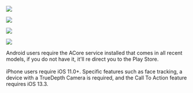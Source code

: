 <html>
<head>
<meta http-equiv="AddType" content="model/vnd.reality">
</head>
<body>
<div id="AR"> 
<div id="ios"> 
<p>
<a rel="ar" href="https://jdosses.github.io/Augmented/Objects/DNA.reality#callToAction=Go%20back&checkoutTitle=DNA%20strands&checkoutSubtitle=Quick%20spin%20animation">
<img src="https://i.imgur.com/7GAmgAo.png" width="auto" height="auto">
</a>
</p>
<p>
<a rel="ar" href="https://jdosses.github.io/Augmented/Mask_1.reality#callToAction=Face%20mask&checkoutTitle=Face%20mask&checkoutSubtitle=Disposable,%20breathable%20face%20mask&price=$5">
<img src="https://i.imgur.com/voKguHE.png" width="auto" height="auto">
</a>
</p>
<p>
<a rel="ar" href="https://jdosses.github.io/Augmented/HeadBand.reality#callToAction=Add%20to%20cart&checkoutTitle=Reindeer%20Headband&checkoutSubtitle=Rustic%20finish%20with%20rotating%20propeller&price=$8">
<img src="https://i.imgur.com/WifJWTB.png" width="auto" height="auto">
</a>
</p>
</div>  
<div id="Android">  
  <p>
<a href="intent://arvr.google.com/scene-viewer/1.0?file=https://jdosses.github.io/Augmented/Rocket.glb&mode=ar_only#Intent;scheme=https;package=com.google.ar.core;action=android.intent.action.VIEW;S.browser_fallback_url=https://play.google.com/store/apps/details?id=com.google.ar.core&hl=en&gl=US;end;"><img src="https://i.imgur.com/BBOaFSV.png" width="auto" height="auto"></a>
  </p>  
</div>
</div>
 <div id="description">  
<p class="description">Android users require the ACore service installed that comes in all recent models, if you do not have it, it'll re direct you to the Play Store.<br><br>iPhone users require iOS 11.0+. Specific features such as face tracking, a device with a TrueDepth Camera is required, and the Call To Action feature requires iOS 13.3.<br></p>  
</div>   
</body>
</html>
